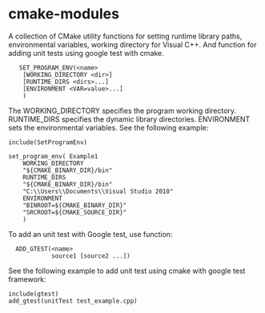 # cmake-modules
A collection of CMake utility functions for setting runtime library paths, environmental variables, working directory for Visual C++. And function for adding unit tests using google test with cmake.

```
   SET_PROGRAM_ENV(<name>
	[WORKING_DIRECTORY <dir>]
	[RUNTIME_DIRS <dirs>...]
	[ENVIRONMENT <VAR=value>...]
	)
```

The WORKING_DIRECTORY specifies the program working directory. RUNTIME_DIRS specifies the dynamic library directories. ENVIRONMENT sets the environmental variables. See the following example:

```
include(SetProgramEnv)

set_program_env( Example1
	WORKING_DIRECTORY
	"${CMAKE_BINARY_DIR}/bin"
	RUNTIME_DIRS
	"${CMAKE_BINARY_DIR}/bin"
	"C:\\Users\\Documents\\Visual Studio 2010"
	ENVIRONMENT
	"BINROOT=${CMAKE_BINARY_DIR}"
	"SRCROOT=${CMAKE_SOURCE_DIR}"
	)
```

To add an unit test with Google test, use function:
```
  ADD_GTEST(<name>
            source1 [source2 ...])
```

See the following example to add unit test using cmake with google test framework:

```
include(gtest)
add_gtest(unitTest test_example.cpp)
```
